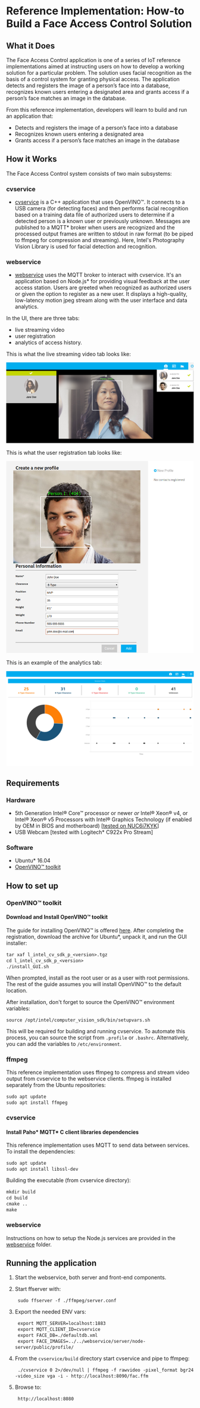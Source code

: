 # Reference Implementation: How-to Build a Face Access Control Solution

## What it Does

The Face Access Control application is one of a series of IoT reference implementations aimed at instructing users on how to
develop a working solution for a particular problem. The solution uses facial recognition as the basis of a control system
for granting physical access. The application detects and registers the image of a person’s face into a database, recognizes
known users entering a designated area and grants access if a person’s face matches an image in the database.

From this reference implementation, developers will learn to build and run an application that:
 * Detects and registers the image of a person’s face into a database
 * Recognizes known users entering a designated area
 * Grants access if a person’s face matches an image in the database

## How it Works

The Face Access Control system consists of two main subsystems:

### cvservice
 * [cvservice](./cvservice) is a C++ application that uses OpenVINO™. It connects to a
   USB camera (for detecting faces) and then performs facial recognition based on a training data file of authorized users to
   determine if a detected person is a known user or previously unknown. Messages are published to a MQTT\* broker when users
   are recognized and the processed output frames are written to stdout in raw format (to be piped to ffmpeg for compression
   and streaming). Here, Intel's Photography Vision Library is used for facial detection and recognition.

### webservice
 * [webservice](./webservice) uses the MQTT broker to interact with cvservice. It's an application based on Node.js\* for
   providing visual feedback at the user access station. Users are greeted when recognized as authorized users or given the
   option to register as a new user. It displays a high-quality, low-latency motion jpeg stream along with the user interface
   and data analytics.

In the UI, there are three tabs:
 * live streaming video
 * user registration
 * analytics of access history.

This is what the live streaming video tab looks like:

![](./images/face-recognize.png)

This is what the user registration tab looks like:

![](./images/john-doe-directory.jpg)

This is an example of the analytics tab:

![](./images/analytics-screenshot.jpg)

## Requirements
### Hardware

 * 5th Generation Intel® Core™ processor or newer *or* Intel® Xeon® v4, or Intel® Xeon® v5 Processors with Intel® Graphics Technology (if enabled by OEM in BIOS and motherboard)
[[tested on NUC6i7KYK](https://www.intel.com/content/www/us/en/products/boards-kits/nuc/kits/nuc6i7kyk.html)]
 * USB Webcam [tested with Logitech\* C922x Pro Stream]

### Software
 * Ubuntu\* 16.04
 * [OpenVINO™ toolkit](https://software.intel.com/en-us/computer-vision-sdk)

## How to set up

### OpenVINO™ toolkit

#### Download and Install OpenVINO™ toolkit

The guide for installing OpenVINO™ is offered [here](https://software.intel.com/en-us/articles/CVSDK-Install-Linux).
After completing the registration, download the archive for Ubuntu\*, unpack it, and run the GUI installer:

    tar xaf l_intel_cv_sdk_p_<version>.tgz
    cd l_intel_cv_sdk_p_<version>
    ./install_GUI.sh

When prompted, install as the root user or as a user with root permissions. The rest of the guide assumes you will install OpenVINO™ to the default location.

After installation, don't forget to source the OpenVINO™ environment variables:

    source /opt/intel/computer_vision_sdk/bin/setupvars.sh

This will be required for building and running cvservice.
To automate this process, you can source the script from `.profile` or `.bashrc`. Alternatively, you can add the variables to
`/etc/environment`.

### ffmpeg

This reference implementation uses ffmpeg to compress and stream video output from cvservice to the webservice clients. ffmpeg
is installed separately from the Ubuntu repositories:

    sudo apt update
    sudo apt install ffmpeg

### cvservice

#### Install Paho\* MQTT\* C client libraries dependencies
This reference implementation uses MQTT to send data between services. To install the dependencies:

    sudo apt update
    sudo apt install libssl-dev

Building the executable (from cvservice directory):

    mkdir build
    cd build
    cmake ..
    make

### webservice

Instructions on how to setup the Node.js services are provided in the [webservice](./webservice) folder.

## Running the application

1. Start the webservice, both server and front-end components.

2. Start ffserver with:

        sudo ffserver -f ./ffmpeg/server.conf

3. Export the needed ENV vars:

        export MQTT_SERVER=localhost:1883
        export MQTT_CLIENT_ID=cvservice
        export FACE_DB=./defaultdb.xml
        export FACE_IMAGES=../../webservice/server/node-server/public/profile/

4. From the `cvservice/build` directory start cvservice and pipe to ffmpeg:

        ./cvservice 0 2>/dev/null | ffmpeg -f rawvideo -pixel_format bgr24 -video_size vga -i - http://localhost:8090/fac.ffm

5. Browse to:

        http://localhost:8080
